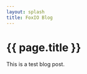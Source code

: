 ```yaml
---
layout: splash
title: FoxIO Blog
---
```


# {{ page.title }}

<div class="text-purple">
    This is a test blog post.
</div>
